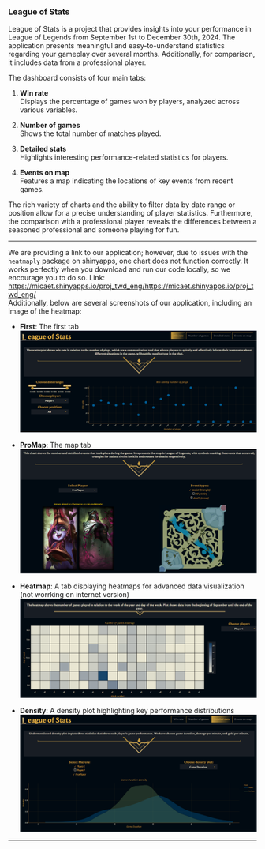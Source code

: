 ### League of Stats

League of Stats is a project that provides insights into your performance in League of Legends from September 1st to December 30th, 2024. The application presents meaningful and easy-to-understand statistics regarding your gameplay over several months. Additionally, for comparison, it includes data from a professional player.

The dashboard consists of four main tabs:

1. **Win rate**  
   Displays the percentage of games won by players, analyzed across various variables.

2. **Number of games**  
   Shows the total number of matches played.

3. **Detailed stats**  
   Highlights interesting performance-related statistics for players.

4. **Events on map**  
   Features a map indicating the locations of key events from recent games.

The rich variety of charts and the ability to filter data by date range or position allow for a precise understanding of player statistics. Furthermore, the comparison with a professional player reveals the differences between a seasoned professional and someone playing for fun.

---

We are providing a link to our application; however, due to issues with the `heatmaply` package on shinyapps, one chart does not function correctly. It works perfectly when you download and run our code locally, so we encourage you to do so.
Link: https://micaet.shinyapps.io/proj_twd_eng/https://micaet.shinyapps.io/proj_twd_eng/  
Additionally, below are several screenshots of our application, including an image of the heatmap:
- **First**: The first tab  
  ![First Tab](./Image/First.png)

- **ProMap**: The map tab  
  ![ProMap Tab](./Image/ProMap.png)

- **Heatmap**: A tab displaying heatmaps for advanced data visualization (not worrking on internet version) 
  ![Heatmap Tab](./Image/HeatMap.png)

- **Density**: A density plot highlighting key performance distributions  
  ![Density Tab](./Image/Density.png)

---

